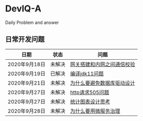 # DevlQ-A
Daily Problem and answer

## 日常开发问题

|日期|状态|问题
|--|--|--|
|2020年9月18日|未解决|[网关搭建和内网之间通信校验](#网关搭建和内网安全校验)|
|2020年9月19日|已解决|[编译jdk11问题](https://github.com/erzhiqianyi/sourcecode/issues/3)|
|2020年9月21日|未解决|[为什么要避免数据库驱动设计](https://github.com/erzhiqianyi/DevQA/issues/1)
|2020年9月27日|未解决|[http请求505问题]()|
|2020年9月27日|未解决|[统计图表设计思考]()|
|2020年9月28日|未解决|[为什么要用微服务治理]()|

